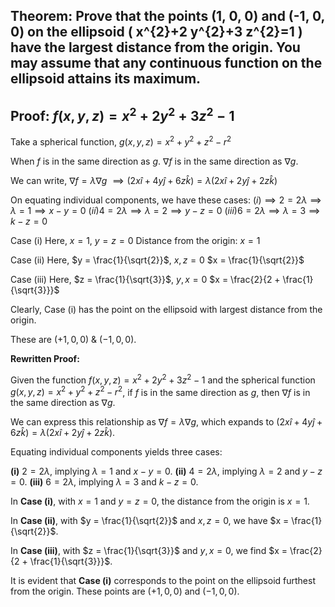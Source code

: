 ## Theorem: Prove that the points (1, 0, 0) and (-1, 0, 0) on the ellipsoid \( x^{2}+2 y^{2}+3 z^{2}=1 \) have the largest distance from the origin. You may assume that any continuous function on the ellipsoid attains its maximum.


## Proof: $f(x, y, z) = x^2 + 2y^2 + 3z^2 - 1$

Take a spherical function,
$g(x, y, z) = x^2 + y^2 + z^2 - r^2$

When $f$ is in the same direction as $g$.
$\nabla f$ is in the same direction as $\nabla g$.

We can write,
$\nabla f = \lambda \nabla g$
$\implies (2x \hat{i} + 4y \hat{j} + 6z \hat{k}) = \lambda (2x \hat{i} + 2y \hat{j} + 2z \hat{k})$

On equating individual components, we have these cases:
$(i) \implies 2 = 2 \lambda \implies \lambda = 1 \implies x - y = 0$ 
$(ii)  4 = 2 \lambda \implies \lambda = 2 \implies y - z = 0$
$(iii) 6 = 2 \lambda \implies \lambda = 3 \implies k - z = 0$

Case (i) Here, $x = 1$, $y = z = 0$
Distance from the origin: $x = 1$

Case (ii) Here, $y = \frac{1}{\sqrt{2}}$, $x, z = 0$
$x = \frac{1}{\sqrt{2}}$

Case (iii) Here, $z = \frac{1}{\sqrt{3}}$, $y, x = 0$
$x = \frac{2}{2 + \frac{1}{\sqrt{3}}}$ 

Clearly, Case (i) has the point on the ellipsoid with largest distance from the origin.

These are $(+1, 0, 0)$ & $(-1, 0, 0)$.


**Rewritten Proof:**

Given the function $f(x, y, z) = x^2 + 2y^2 + 3z^2 - 1$ and the spherical function $g(x, y, z) = x^2 + y^2 + z^2 - r^2$, if $f$ is in the same direction as $g$, then $\nabla f$ is in the same direction as $\nabla g$.

We can express this relationship as $\nabla f = \lambda \nabla g$, which expands to $(2x \hat{i} + 4y \hat{j} + 6z \hat{k}) = \lambda (2x \hat{i} + 2y \hat{j} + 2z \hat{k})$.

Equating individual components yields three cases:

**(i)** $2 = 2 \lambda$, implying $\lambda = 1$ and $x - y = 0$.
**(ii)** $4 = 2 \lambda$, implying $\lambda = 2$ and $y - z = 0$.
**(iii)** $6 = 2 \lambda$, implying $\lambda = 3$ and $k - z = 0$.

In **Case (i)**, with $x = 1$ and $y = z = 0$, the distance from the origin is $x = 1$.

In **Case (ii)**, with $y = \frac{1}{\sqrt{2}}$ and $x, z = 0$, we have $x = \frac{1}{\sqrt{2}}$.

In **Case (iii)**, with $z = \frac{1}{\sqrt{3}}$ and $y, x = 0$, we find $x = \frac{2}{2 + \frac{1}{\sqrt{3}}}$.

It is evident that **Case (i)** corresponds to the point on the ellipsoid furthest from the origin. These points are $(+1, 0, 0)$ and $(-1, 0, 0)$. 
